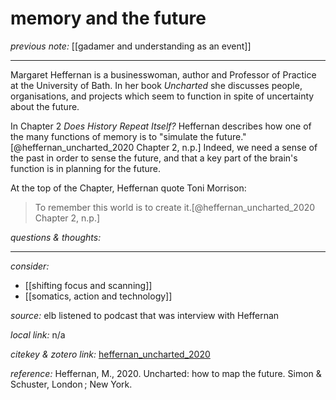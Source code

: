 # memory and the future

_previous note:_ [[gadamer and understanding as an event]]

---

Margaret Heffernan is a businesswoman, author and Professor of Practice at the University of Bath. In her book _Uncharted_ she discusses people, organisations, and projects which seem to function in spite of uncertainty about the future.

In Chapter 2 _Does History Repeat Itself?_ Heffernan describes how one of the many functions of memory is to "simulate the future."[@heffernan_uncharted_2020 Chapter 2, n.p.] Indeed, we need a sense of the past in order to sense the future, and that a key part of the brain's function is in planning for the future. 

At the top of the Chapter, Heffernan quote Toni Morrison:

>To remember this world is to create it.[@heffernan_uncharted_2020 Chapter 2, n.p.]

_questions & thoughts:_


--- 

_consider:_

- [[shifting focus and scanning]]
- [[somatics, action and technology]]


_source:_ elb listened to podcast that was interview with Heffernan

_local link:_ n/a

_citekey & zotero link:_ [heffernan_uncharted_2020](zotero://select/items/1_XUWSM5QT)

_reference:_ Heffernan, M., 2020. Uncharted: how to map the future. Simon &#38; Schuster, London ; New York.